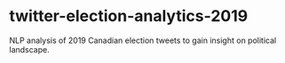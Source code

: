 # twitter-election-analytics-2019
NLP analysis of 2019 Canadian election tweets to gain insight on political landscape.
